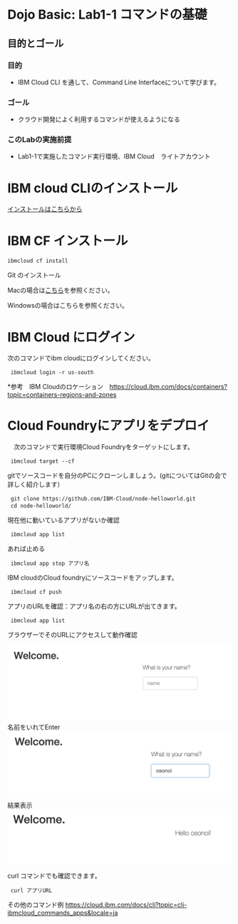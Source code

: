 # Dojo Basic: Lab1-1 コマンドの基礎

## 目的とゴール
### 目的
 - IBM Cloud CLI を通して、Command Line Interfaceについて学びます。

### ゴール
 - クラウド開発によく利用するコマンドが使えるようになる

### このLabの実施前提
 - Lab1-1で実施したコマンド実行環境、IBM Cloud　ライトアカウント



# IBM cloud CLIのインストール

[インストールはこちらから](https://cloud.ibm.com/docs/cli?topic=cli-install-ibmcloud-cli&locale=ja)

# IBM CF インストール
```
ibmcloud cf install
```
Git のインストール

Macの場合は[こちら](https://github.com/IBMDeveloperTokyo/DojoBasicLab/blob/master/Lab1_ShellCommand/Lab1-2_IBMCloudCLI/git_install_mac.md)を参照ください。　

Windowsの場合はこちらを参照ください。　

# IBM Cloud にログイン
 次のコマンドでibm cloudにログインしてください。
```
 ibmcloud login -r us-south
```
*参考　IBM Cloudのロケーション　https://cloud.ibm.com/docs/containers?topic=containers-regions-and-zones
# Cloud Foundryにアプリをデプロイ
　次のコマンドで実行環境Cloud Foundryをターゲットにします。
```
 ibmcloud target --cf
```
 gitでソースコードを自分のPCにクローンしましょう。(gitについてはGitの会で詳しく紹介します）

```
 git clone https://github.com/IBM-Cloud/node-helloworld.git
 cd node-helloworld/
```
現在他に動いているアプリがないか確認
```
 ibmcloud app list
```
あれば止める
```
 ibmcloud app stop アプリ名
```
IBM cloudのCloud foundryにソースコードをアップします。
```
 ibmcloud cf push
```
アプリのURLを確認：アプリ名の右の方にURLが出てきます。
```
 ibmcloud app list
```
ブラウザーでそのURLにアクセスして動作確認

![hello1](images/hello1.png)
名前をいれてEnter
![hello2](images/hello2.png)
結果表示
![hello3](images/hello3.png)

curl コマンドでも確認できます。
```
 curl アプリURL
```

その他のコマンド例
https://cloud.ibm.com/docs/cli?topic=cli-ibmcloud_commands_apps&locale=ja

 
